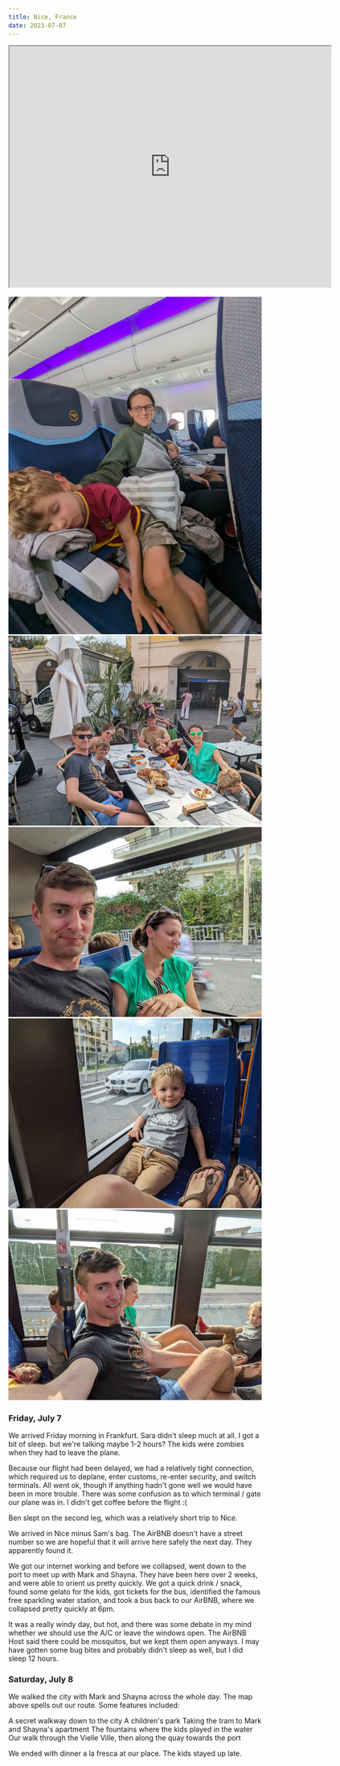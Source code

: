 ```yaml
---
title: Nice, France
date: 2023-07-07
---
```



<!-- ## Nice, France -->

<iframe src="https://www.google.com/maps/d/u/0/embed?mid=1bEfAwkkqDugbkyTRCxiFMt3YXHrM3XM&ehbc=2E312F" width="640" height="480"></iframe>

![caption](/images/travel/PXL_20230707_082005775.jpg) 
![caption](/images/travel/PXL_20230707_152815813.MP.jpg) 
![caption](/images/travel/PXL_20230707_164446447.jpg) 
![caption](/images/travel/PXL_20230707_164456997.jpg) 
![caption](/images/travel/PXL_20230707_164506132.MP.jpg)

### Friday, July 7

We arrived Friday morning in Frankfurt.  Sara didn't sleep much at all.  I got a bit of sleep. but we're talking maybe 1-2 hours?  The kids were zombies when they had to leave the plane.

Because our flight had been delayed, we had a relatively tight connection, which required us to deplane, enter customs, re-enter security, and switch terminals.  All went ok, though if anything hadn't gone well we would have been in more trouble.  There was some confusion as to which terminal / gate our plane was in.  I didn't get coffee before the flight :(

Ben slept on the second leg, which was a relatively short trip to Nice.

We arrived in Nice minus Sam's bag.  The AirBNB doesn't have a street number so we are hopeful that it will arrive here safely the next day.  They apparently found it.

We got our internet working and before we collapsed, went down to the port to meet up with Mark and Shayna.  They have been here over 2 weeks, and were able to orient us pretty quickly.  We got a quick drink / snack, found some gelato for the kids, got tickets for the bus, identified the famous free sparkling water station, and took a bus back to our AirBNB, where we collapsed pretty quickly at 6pm. 

It was a really windy day, but hot, and there was some debate in my mind whether we should use the A/C or leave the windows open.  The AirBNB Host said there could be mosquitos, but we kept them open anyways.  I may have gotten some bug bites and probably didn't sleep as well, but I did sleep 12 hours.

### Saturday, July 8

We walked the city with Mark and Shayna across the whole day.  The map above spells out our route.  Some features included:

A secret walkway down to the city
A children's park
Taking the tram to Mark and Shayna's apartment
The fountains where the kids played in the water
Our walk through the Vielle Ville, then along the quay towards the port

We ended with dinner a la fresca at our place.  The kids stayed up late.